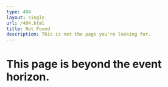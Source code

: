 ```yaml
---
type: 404
layout: single
url: /404.html
title: Not Found
description: This is not the page you're looking for.
---
```


# This page is beyond the event horizon.
